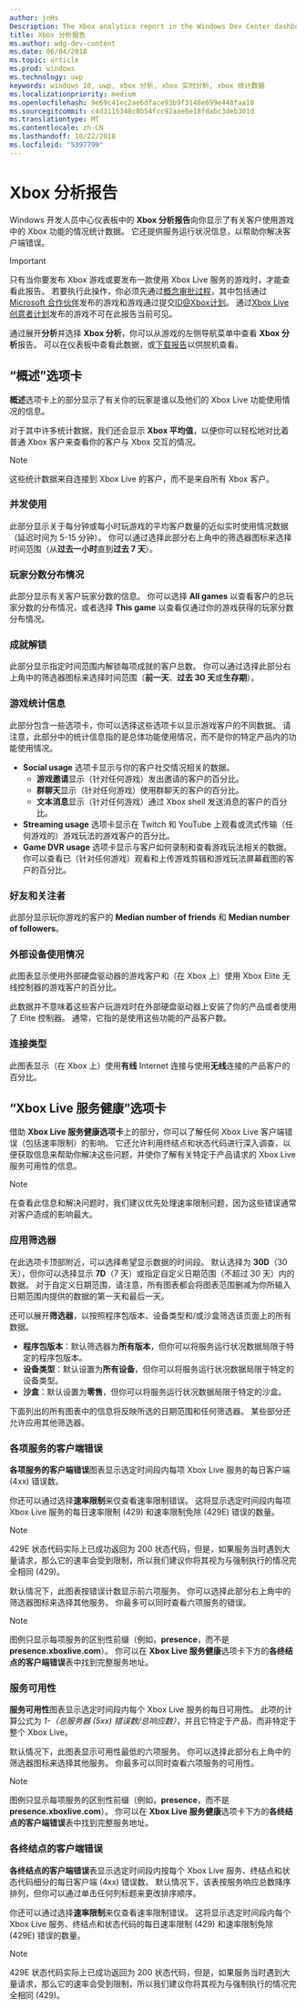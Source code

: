 ```yaml
---
author: jnHs
Description: The Xbox analytics report in the Windows Dev Center dashboard shows you statistics about how your customers are engaging with the Xbox features in your product.
title: Xbox 分析报告
ms.author: wdg-dev-content
ms.date: 06/04/2018
ms.topic: article
ms.prod: windows
ms.technology: uwp
keywords: windows 10, uwp, xbox 分析, xbox 实时分析, xbox 统计数据
ms.localizationpriority: medium
ms.openlocfilehash: 9e69c41ec2ae6dface93b9f3148e699e448faa18
ms.sourcegitcommit: c4d3115348c8b54fcc92aae8e18fdabc3deb301d
ms.translationtype: MT
ms.contentlocale: zh-CN
ms.lasthandoff: 10/22/2018
ms.locfileid: "5397799"
---
```

# <a name="xbox-analytics-report"></a>Xbox 分析报告

Windows 开发人员中心仪表板中的 **Xbox 分析报告**向你显示了有关客户使用游戏中的 Xbox 功能的情况统计数据。 它还提供服务运行状况信息，以帮助你解决客户端错误。

> [!IMPORTANT]
> 只有当你要发布 Xbox 游戏或要发布一款使用 Xbox Live 服务的游戏时，才能查看此报告。 若要执行此操作，你必须先通过[概念审批过程](../gaming/concept-approval.md)，其中包括通过[Microsoft 合作伙伴](../xbox-live/developer-program-overview.md#microsoft-partners)发布的游戏和游戏通过提交[ID@Xbox计划](../xbox-live/developer-program-overview.md#id)。 通过[Xbox Live 创意者计划](../xbox-live/get-started-with-creators/get-started-with-xbox-live-creators.md)发布的游戏不可在此报告当前可见。

通过展开**分析**并选择 **Xbox 分析**，你可以从游戏的左侧导航菜单中查看 **Xbox 分析**报告。  可以在仪表板中查看此数据，或[下载报告](download-analytic-reports.md)以供脱机查看。


## <a name="overview-tab"></a>“概述”选项卡

**概述**选项卡上的部分显示了有关你的玩家是谁以及他们的 Xbox Live 功能使用情况的信息。

对于其中许多统计数据，我们还会显示 **Xbox 平均值**，以便你可以轻松地对比着普通 Xbox 客户来查看你的客户与 Xbox 交互的情况。

> [!NOTE]
> 这些统计数据来自连接到 Xbox Live 的客户，而不是来自所有 Xbox 客户。


### <a name="concurrent-usage"></a>并发使用

此部分显示关于每分钟或每小时玩游戏的平均客户数量的近似实时使用情况数据（延迟时间为 5-15 分钟）。 你可以通过选择此部分右上角中的筛选器图标来选择时间范围（从**过去一小时**直到**过去 7 天**）。


### <a name="gamerscore-distribution"></a>玩家分数分布情况

此部分显示有关客户玩家分数的信息。 你可以选择 **All games** 以查看客户的总玩家分数的分布情况，或者选择 **This game** 以查看仅通过你的游戏获得的玩家分数分布情况。


### <a name="achievement-unlocks"></a>成就解锁

此部分显示指定时间范围内解锁每项成就的客户总数。 你可以通过选择此部分右上角中的筛选器图标来选择时间范围（**前一天**、**过去 30 天**或**生存期**）。


### <a name="game-statistics"></a>游戏统计信息

此部分包含一些选项卡，你可以选择这些选项卡以显示游戏客户的不同数据。 请注意，此部分中的统计信息指的是总体功能使用情况，而不是你的特定产品内的功能使用情况。

- **Social usage** 选项卡显示与你的客户社交情况相关的数据。
   - **游戏邀请**显示（针对任何游戏）发出邀请的客户的百分比。
   - **群聊天**显示（针对任何游戏）使用群聊天的客户的百分比。
   - **文本消息**显示（针对任何游戏）通过 Xbox shell 发送消息的客户的百分比。
- **Streaming usage** 选项卡显示在 Twitch 和 YouTube 上观看或流式传输（任何游戏的）游戏玩法的游戏客户的百分比。
- **Game DVR usage** 选项卡显示与客户如何录制和查看游戏玩法相关的数据。 你可以查看已（针对任何游戏）观看和上传游戏剪辑和游戏玩法屏幕截图的客户的百分比。


### <a name="friends-and-followers"></a>好友和关注者

此部分显示玩你游戏的客户的 **Median number of friends** 和 **Median number of followers**。


### <a name="accessory-usage"></a>外部设备使用情况

此图表显示使用外部硬盘驱动器的游戏客户和（在 Xbox 上）使用 Xbox Elite 无线控制器的游戏客户的百分比。

此数据并不意味着这些客户玩游戏时在外部硬盘驱动器上安装了你的产品或者使用了 Elite 控制器。 通常，它指的是使用这些功能的产品客户数。


### <a name="connection-type"></a>连接类型

此图表显示（在 Xbox 上）使用**有线** Internet 连接与使用**无线**连接的产品客户的百分比。


## <a name="xbox-live-service-health-tab"></a>“Xbox Live 服务健康”选项卡

借助 **Xbox Live 服务健康选项卡**上的部分，你可以了解任何 Xbox Live 客户端错误（包括速率限制）的影响。 它还允许利用终结点和状态代码进行深入调查，以便获取信息来帮助你解决这些问题，并使你了解有关特定于产品请求的 Xbox Live 服务可用性的信息。

> [!NOTE]
> 在查看此信息和解决问题时，我们建议优先处理速率限制问题，因为这些错误通常对客户造成的影响最大。


### <a name="apply-filters"></a>应用筛选器

在此选项卡顶部附近，可以选择希望显示数据的时间段。 默认选择为 **30D**（30 天），但你可以选择显示 **7D**（7 天）或指定自定义日期范围（不超过 30 天）内的数据。 对于自定义日期范围，请注意，所有图表都会将图表范围删减为你所输入日期范围内提供的数据的第一天和最后一天。

还可以展开**筛选器**，以按照程序包版本、设备类型和/或沙盒筛选该页面上的所有数据。
- **程序包版本**：默认筛选器为**所有版本**，但你可以将服务运行状况数据局限于特定的程序包版本。
- **设备类型**：默认设置为**所有设备**，但你可以将服务运行状况数据局限于特定的设备类型。
- **沙盒**：默认设置为**零售**，但你可以将服务运行状况数据局限于特定的沙盒。

下面列出的所有图表中的信息将反映所选的日期范围和任何筛选器。 某些部分还允许应用其他筛选器。


### <a name="client-errors-by-service"></a>各项服务的客户端错误

**各项服务的客户端错误**图表显示选定时间段内每项 Xbox Live 服务的每日客户端 (4xx) 错误数。

你还可以通过选择**速率限制**来仅查看速率限制错误。 这将显示选定时间段内每项 Xbox Live 服务的每日速率限制 (429) 和速率限制免除 (429E) 错误的数量。

> [!NOTE]
> 429E 状态代码实际上已成功返回为 200 状态代码，但是，如果服务当时遇到大量请求，那么它的速率会受到限制，所以我们建议你将其视为与强制执行的情况完全相同 (429)。

默认情况下，此图表按错误计数显示前六项服务。 你可以选择此部分右上角中的筛选器图标来选择其他服务。 你最多可以同时查看六项服务的错误。

> [!NOTE]
> 图例只显示每项服务的区别性前缀（例如，**presence**，而不是 **presence.xboxlive.com**）。 你可以在 **Xbox Live 服务健康**选项卡下方的**各终结点的客户端错误**表中找到完整服务地址。


### <a name="service-availability"></a>服务可用性

**服务可用性**图表显示选定时间段内每个 Xbox Live 服务的每日可用性。 此项的计算公式为 *1-（总服务器 (5xx) 错误数/总响应数）*，并且它特定于产品，而非特定于整个 Xbox Live。

默认情况下，此图表显示可用性最低的六项服务。 你可以选择此部分右上角中的筛选器图标来选择其他服务。 你最多可以同时查看六项服务的可用性。

> [!NOTE]
> 图例只显示每项服务的区别性前缀（例如，**presence**，而不是 **presence.xboxlive.com**）。 你可以在 **Xbox Live 服务健康**选项卡下方的**各终结点的客户端错误**表中找到完整服务地址。


### <a name="client-errors-by-endpoint"></a>各终结点的客户端错误

**各终结点的客户端错误**表显示选定时间段内按每个 Xbox Live 服务、终结点和状态代码细分的每日客户端 (4xx) 错误数。 默认情况下，该表按服务响应总数降序排列，但你可以通过单击任何列标题来更改排序顺序。

你还可以通过选择**速率限制**来仅查看速率限制错误。 这将显示选定时间段内每个 Xbox Live 服务、终结点和状态代码的每日速率限制 (429) 和速率限制免除 (429E) 错误的数量。

> [!NOTE]
> 429E 状态代码实际上已成功返回为 200 状态代码，但是，如果服务当时遇到大量请求，那么它的速率会受到限制，所以我们建议你将其视为与强制执行的情况完全相同 (429)。










 

 
